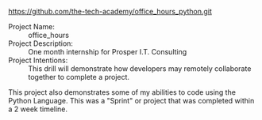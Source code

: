 https://github.com/the-tech-academy/office_hours_python.git<dl>
  <dt>Project Name:</dt>
  <dd>office_hours</dd>

  <dt>Project Description:</dt>
  <dd>One month internship for Prosper I.T. Consulting </dd>

  <dt>Project Intentions:</dt>
  <dd>This drill will demonstrate how developers may remotely collaborate together to complete a project.</dd>
</dl>
<p> This project also demonstrates some of my abilities to code using the Python Language. This was a "Sprint" or project that was completed within a 2 week timeline.</p>
